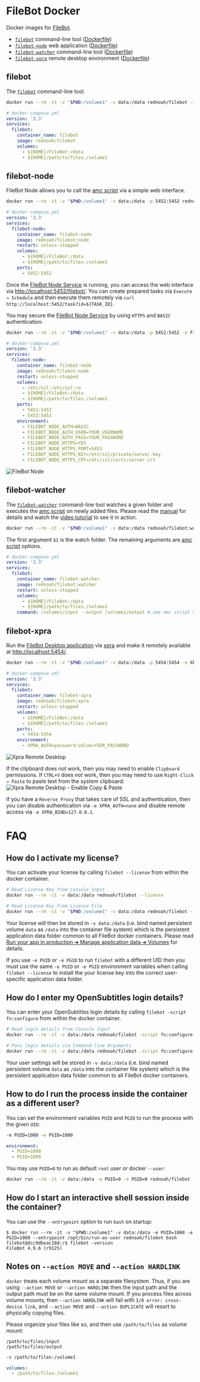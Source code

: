 # FileBot Docker

Docker images for [FileBot](https://www.filebot.net/).
- [`filebot`](#filebot) command-line tool ([Dockerfile](https://github.com/filebot/filebot-docker/blob/master/Dockerfile))
- [`filebot-node`](#filebot-node) web application ([Dockerfile](https://github.com/filebot/filebot-docker/blob/master/Dockerfile.node))
- [`filebot-watcher`](#filebot-watcher) command-line tool ([Dockerfile](https://github.com/filebot/filebot-docker/blob/master/Dockerfile.watcher))
- [`filebot-xpra`](#filebot-xpra) remote desktop environment ([Dockerfile](https://github.com/filebot/filebot-docker/blob/master/Dockerfile.xpra))


## filebot

The [`filebot`](https://www.filebot.net/cli.html) command-line tool.

```bash
docker run --rm -it -v "$PWD:/volume1" -v data:/data rednoah/filebot -script fn:sysinfo
```

```yml
# docker-compose.yml
version: '3.3'
services:
  filebot:
    container_name: filebot
    image: rednoah/filebot
    volumes:
      - ${HOME}/FileBot:/data
      - ${HOME}/path/to/files:/volume1
```


## filebot-node

FileBot Node allows you to call the [amc script](https://www.filebot.net/amc.html) via a simple web interface.

```bash
docker run --rm -it -v "$PWD:/volume1" -v data:/data -p 5452:5452 rednoah/filebot:node
```

```yml
# docker-compose.yml
version: '3.3'
services:
  filebot-node:
    container_name: filebot-node
    image: rednoah/filebot:node
    restart: unless-stopped
    volumes:
      - ${HOME}/FileBot:/data
      - ${HOME}/path/to/files:/volume1
    ports:
      - 5452:5452
```

Once the [FileBot Node Service](https://github.com/filebot/filebot-node) is running, you can access the  web interface via [http://localhost:5452/filebot/](http://localhost:5452/filebot/). You can create prepared tasks via `Execute ➔ Schedule` and then execute them remotely via `curl http://localhost:5452/task?id=${TASK_ID}`.

You may secure the [FileBot Node Service](https://github.com/filebot/filebot-node) by using `HTTPS` and `BASIC` authentication:
```bash
docker run --rm -it -v "$PWD:/volume1" -v data:/data -p 5452:5452 -e FILEBOT_NODE_AUTH=BASIC -e FILEBOT_NODE_AUTH_USER=YOUR_USERNAME -e FILEBOT_NODE_AUTH_PASS=YOUR_PASSWORD -p 5453:5453 -v /etc/ssl:/etc/ssl:ro -e FILEBOT_NODE_HTTPS=YES -e FILEBOT_NODE_HTTPS_PORT=5453 -e FILEBOT_NODE_HTTPS_KEY=/etc/ssl/private/server.key -e FILEBOT_NODE_HTTPS_CRT=/etc/ssl/certs/server.crt rednoah/filebot:node
```

```yml
# docker-compose.yml
version: '3.3'
services:
  filebot-node:
    container_name: filebot-node
    image: rednoah/filebot:node
    restart: unless-stopped
    volumes:
      - /etc/ssl:/etc/ssl:ro
      - ${HOME}/FileBot:/data
      - ${HOME}/path/to/files:/volume1
    ports:
      - 5452:5452
      - 5453:5453
    environment:
      - FILEBOT_NODE_AUTH=BASIC
      - FILEBOT_NODE_AUTH_USER=YOUR_USERNAME
      - FILEBOT_NODE_AUTH_PASS=YOUR_PASSWORD
      - FILEBOT_NODE_HTTPS=YES
      - FILEBOT_NODE_HTTPS_PORT=5453
      - FILEBOT_NODE_HTTPS_KEY=/etc/ssl/private/server.key
      - FILEBOT_NODE_HTTPS_CRT=/etc/ssl/certs/server.crt
```
![FileBot Node](https://github.com/filebot/docs/raw/master/screenshots/docker-node.png)


## filebot-watcher

The [`filebot-watcher`](https://github.com/filebot/filebot-docker/blob/master/watcher/opt/bin/filebot-watcher) command-line tool watches a given folder and executes the [amc script](https://www.filebot.net/amc.html) on newly added files. Please read the [manual](https://www.filebot.net/forums/viewtopic.php?t=13038) for details and watch the [video tutorial](https://www.youtube.com/watch?v=AjP-ci9Cx5Q) to see it in action.

```bash
docker run --rm -it -v "$PWD:/volume1" -v data:/data rednoah/filebot:watcher /volume1/input --output /volume1/output
```
The first argument `$1` is the watch folder. The remaining arguments are [amc script](https://www.filebot.net/amc.html) options.

```yml
# docker-compose.yml
version: '3.3'
services:
  filebot:
    container_name: filebot-watcher
    image: rednoah/filebot:watcher
    restart: unless-stopped
    volumes:
      - ${HOME}/FileBot:/data
      - ${HOME}/path/to/files:/volume1
    command: /volume1/input --output /volume1/output # see amc script usage
```


## filebot-xpra

Run the [FileBot Desktop application](https://www.filebot.net/getting-started/) via [xpra](https://xpra.org/) and make it remotely available at [http://localhost:5454/](http://localhost:5454/).

```bash
docker run --rm -it -v "$PWD:/volume1" -v data:/data -p 5454:5454 -e XPRA_AUTH="password:value=YOUR_PASSWORD" rednoah/filebot:xpra
```

```yml
# docker-compose.yml
version: '3.3'
services:
  filebot:
    container_name: filebot-xpra
    image: rednoah/filebot:xpra
    restart: unless-stopped
    volumes:
      - ${HOME}/FileBot:/data
      - ${HOME}/path/to/files:/volume1
    ports:
      - 5454:5454
    environment:
      - XPRA_AUTH=password:value=YOUR_PASSWORD
```
![Xpra Remote Desktop](https://github.com/filebot/docs/raw/master/screenshots/docker-xpra.png)

If the clipboard does not work, then you may need to enable `Clipboard` permissions. If `CTRL+V` does not work, then you may need to use `Right-Click ➔ Paste` to paste text from the system clipboard:
![Xpra Remote Desktop - Enable Copy & Paste](https://raw.githubusercontent.com/filebot/docs/master/screenshots/filebot-xpra-clipboard.png)

If you have a `Reverse Proxy` that takes care of SSL and authentication, then you can disable authentication via `-e XPRA_AUTH=none` and disable remote access via `-e XPRA_BIND=127.0.0.1`.



# FAQ


## How do I activate my license?

You can activate your license by calling `filebot --license` from within the docker container.
```bash
# Read License Key from Console Input
docker run --rm -it -v data:/data rednoah/filebot --license
```
```bash
# Read License Key from License File
docker run --rm -it -v "$PWD:/volume1" -v data:/data rednoah/filebot --license /volume1/T1000.psm
```
Your license will then be stored in `-v data:/data` (i.e. bind named persistent volume `data` as `/data` into the container file system) which is the persistent application data folder common to all FileBot docker containers. Please read [Run your app in production ➔ Manage application data ➔ Volumes](https://docs.docker.com/storage/volumes/) for details.

If you use `-e PUID` or `-e PGID` to run `filebot` with a different UID then you must use the same `-e PUID` or `-e PGID` environment variables when calling `filebot --license` to install the your license key into the correct user-specific application data folder.

## How do I enter my OpenSubtitles login details?

You can enter your OpenSubtitles login details by calling `filebot -script fn:configure` from within the docker container.
```bash
# Read login details from Console Input
docker run --rm -it -v data:/data rednoah/filebot -script fn:configure
```
```bash
# Pass login details via Command-line Arguments
docker run --rm -it -v data:/data rednoah/filebot -script fn:configure --def osdbUser=USERNAME --def osdbPwd=PASSWORD
```
Your user settings will be stored in `-v data:/data` (i.e. bind named persistent volume `data` as `/data` into the container file system) which is the persistent application data folder common to all FileBot docker containers.


## How to do I run the process inside the container as a different user?

You can set the environment variables `PUID` and `PGID` to run the process with the given `UID`:
```bash
-e PUID=1000 -e PGID=1000
```
```yml
environment:
  - PUID=1000
  - PGID=1000
```
You may use `PUID=0` to run as default `root` user or docker `--user`:
```bash
docker run --rm -it -v data:/data -e PUID=0 -e PGID=0 rednoah/filebot -script fn:sysinfo
```


## How do I start an interactive shell session inside the container?

You can use the `--entrypoint` option to run `bash` on startup:
```
$ docker run --rm -it -v "$PWD:/volume1" -v data:/data -e PUID=1000 -e PGID=1000 --entrypoint /opt/bin/run-as-user rednoah/filebot bash
filebot@dcc9dbeac18d:/$ filebot -version
FileBot 4.9.6 (r9125)
```


## Notes on `--action MOVE` and `--action HARDLINK`

`docker` treats each volume mount as a separate filesystem. Thus, if you are using `--action MOVE` or `--action HARDLINK` then the input path and the output path must be on the same volume mount. If you process files across volume mounts, then `--action HARDLINK` will fail with `I/O error: cross-device link`, and `--action MOVE` and `--action DUPLICATE` will resort to physically copying files.

Please organize your files like so, and then use `/path/to/files` as volume mount:
```
/path/to/files/input
/path/to/files/output
```
```bash
-v /path/to/files:/volume1
```
```yml
volumes:
  - /path/to/files:/volume1
```
